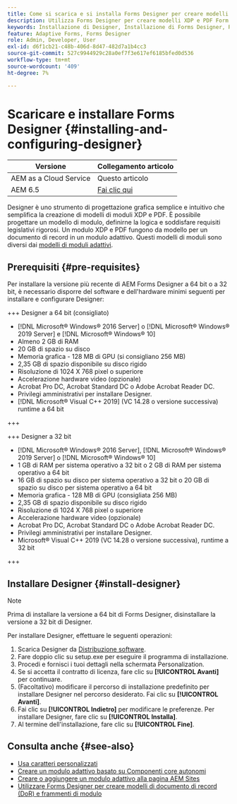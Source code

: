 ```yaml
---
title: Come si scarica e si installa Forms Designer per creare modelli per documenti di record?
description: Utilizza Forms Designer per creare modelli XDP e PDF Form da utilizzare come modello per un documento di record.
keywords: Installazione di Designer, Installazione di Forms Designer, Requisiti per l’installazione di Forms Designer
feature: Adaptive Forms, Forms Designer
role: Admin, Developer, User
exl-id: d6f1cb21-c48b-406d-8d47-482d7a1b4cc3
source-git-commit: 527c9944929c28a0ef7f3e617ef6185bfed0d536
workflow-type: tm+mt
source-wordcount: '409'
ht-degree: 7%

---
```


# Scaricare e installare Forms Designer {#installing-and-configuring-designer}

| Versione | Collegamento articolo |
| -------- | ---------------------------- |
| AEM as a Cloud Service | Questo articolo |
| AEM 6.5 | [Fai clic qui](https://experienceleague.adobe.com/docs/experience-manager-65/forms/install-aem-forms/jee-installation/installing-configuring-designer.html?lang=it) |

Designer è uno strumento di progettazione grafica semplice e intuitivo che semplifica la creazione di modelli di moduli XDP e PDF. È possibile progettare un modello di modulo, definirne la logica e soddisfare requisiti legislativi rigorosi. Un modulo XDP e PDF fungono da modello per un documento di record in un modulo adattivo. Questi modelli di moduli sono diversi dai [modelli di moduli adattivi](template-editor.md).

## Prerequisiti {#pre-requisites}

Per installare la versione più recente di AEM Forms Designer a 64 bit o a 32 bit, è necessario disporre del software e dell&#39;hardware minimi seguenti per installare e configurare Designer:

+++ Designer a 64 bit (consigliato)

* [!DNL Microsoft® Windows® 2016 Server] o [!DNL Microsoft® Windows® 2019 Server] e [!DNL Microsoft® Windows® 10]
* Almeno 2 GB di RAM
* 20 GB di spazio su disco
* Memoria grafica - 128 MB di GPU (si consigliano 256 MB)
* 2,35 GB di spazio disponibile su disco rigido
* Risoluzione di 1024 X 768 pixel o superiore
* Accelerazione hardware video (opzionale)
* Acrobat Pro DC, Acrobat Standard DC o Adobe Acrobat Reader DC.
* Privilegi amministrativi per installare Designer.
* [!DNL Microsoft® Visual C++ 2019] (VC 14.28 o versione successiva) runtime a 64 bit

+++

+++ Designer a 32 bit

* [!DNL Microsoft® Windows® 2016 Server], [!DNL Microsoft® Windows® 2019 Server] o [!DNL Microsoft® Windows® 10]
* 1 GB di RAM per sistema operativo a 32 bit o 2 GB di RAM per sistema operativo a 64 bit
* 16 GB di spazio su disco per sistema operativo a 32 bit o 20 GB di spazio su disco per sistema operativo a 64 bit
* Memoria grafica - 128 MB di GPU (consigliata 256 MB)
* 2,35 GB di spazio disponibile su disco rigido
* Risoluzione di 1024 X 768 pixel o superiore
* Accelerazione hardware video (opzionale)
* Acrobat Pro DC, Acrobat Standard DC o Adobe Acrobat Reader DC.
* Privilegi amministrativi per installare Designer.
* Microsoft® Visual C++ 2019 (VC 14.28 o versione successiva), runtime a 32 bit

+++

## Installare Designer {#install-designer}

>[!NOTE]
>
> Prima di installare la versione a 64 bit di Forms Designer, disinstallare la versione a 32 bit di Designer.

Per installare Designer, effettuare le seguenti operazioni:

1. Scarica Designer da [Distribuzione software](https://experience.adobe.com/downloads).
1. Fare doppio clic su setup.exe per eseguire il programma di installazione.
1. Procedi e fornisci i tuoi dettagli nella schermata Personalization.
1. Se si accetta il contratto di licenza, fare clic su **[!UICONTROL Avanti]** per continuare.
1. (Facoltativo) modificare il percorso di installazione predefinito per installare Designer nel percorso desiderato. Fai clic su **[!UICONTROL Avanti]**.
1. Fai clic su **[!UICONTROL Indietro]** per modificare le preferenze. Per installare Designer, fare clic su **[!UICONTROL Installa]**.
1. Al termine dell&#39;installazione, fare clic su **[!UICONTROL Fine]**.

## Consulta anche {#see-also}

* [Usa caratteri personalizzati](/help/forms/use-custom-fonts.md)
* [Creare un modulo adattivo basato su Componenti core autonomi](/help/forms/creating-adaptive-form-core-components.md)
* [Creare o aggiungere un modulo adattivo alla pagina AEM Sites](/help/forms/create-or-add-an-adaptive-form-to-aem-sites-page.md)
* [Utilizzare Forms Designer per creare modelli di documento di record (DoR) e frammenti di modulo](/help/forms/use-forms-designer.md)


<!--

>[!MORELIKETHIS]
>
>* [Use Forms Designer to create Document of Record (DoR) templates and form fragments](/help/forms/use-forms-designer.md)

-->
